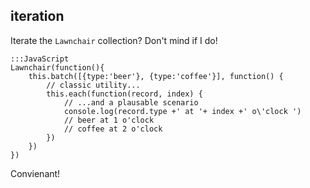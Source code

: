 iteration
---

Iterate the `Lawnchair` collection? Don't mind if I do!

    
    :::JavaScript
    Lawnchair(function(){
        this.batch([{type:'beer'}, {type:'coffee'}], function() {
            // classic utility...
            this.each(function(record, index) { 
                // ...and a plausable scenario
                console.log(record.type +' at '+ index +' o\'clock ')
                // beer at 1 o'clock
                // coffee at 2 o'clock
            })
        })
    })
    

Convienant! 

